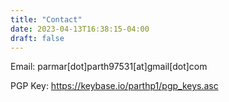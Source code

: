 ```yaml
---
title: "Contact"
date: 2023-04-13T16:38:15-04:00
draft: false
---
```


Email: parmar[dot]parth97531[at]gmail[dot]com

PGP Key: https://keybase.io/parthp1/pgp_keys.asc
